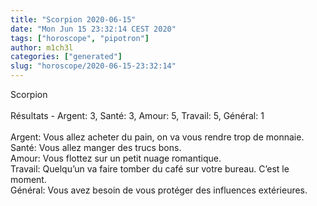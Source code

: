 ```yaml
---
title: "Scorpion 2020-06-15"
date: "Mon Jun 15 23:32:14 CEST 2020"
tags: ["horoscope", "pipotron"]
author: m1ch3l
categories: ["generated"]
slug: "horoscope/2020-06-15-23:32:14"
---
```


Scorpion<br>
<br>
Résultats - Argent: 3, Santé: 3, Amour: 5, Travail: 5, Général: 1<br>
<br>
Argent:  Vous allez acheter du pain, on va vous rendre trop de monnaie. <br>
Santé:   Vous allez manger des trucs bons. <br>
Amour:   Vous flottez sur un petit nuage romantique. <br>
Travail: Quelqu’un va faire tomber du café sur votre bureau. C’est le moment.<br>
Général: Vous avez besoin de vous protéger des influences extérieures.<br>
